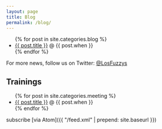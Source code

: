 ```yaml
---
layout: page
title: Blog
permalink: /blog/
---
```


<ul>
{% for post in site.categories.blog %}
<li><a href="{{ post.url | prepend: site.baseurl }}">{{ post.title }}</a> @ {{ post.when }} </li>
{% endfor %}
</ul>

For more news, follow us on Twitter: [@LosFuzzys](https://twitter.com/LosFuzzys)

## Trainings

<ul>
{% for post in site.categories.meeting %}
<li><a href="{{ post.url | prepend: site.baseurl }}">{{ post.title }}</a> @ {{ post.when }} </li>
{% endfor %}
</ul>

subscribe [via Atom]({{ "/feed.xml" | prepend: site.baseurl }})



